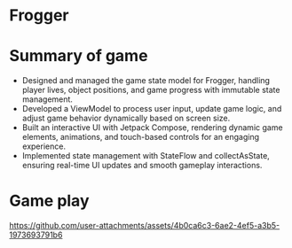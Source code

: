 # Frogger
  
# Summary of game
- Designed and managed the game state model for Frogger, handling player lives, object positions, and game progress with immutable state management.
- Developed a ViewModel to process user input, update game logic, and adjust game behavior dynamically based on screen size.
- Built an interactive UI with Jetpack Compose, rendering dynamic game elements, animations, and touch-based controls for an engaging experience.
- Implemented state management with StateFlow and collectAsState, ensuring real-time UI updates and smooth gameplay interactions.

# Game play

https://github.com/user-attachments/assets/4b0ca6c3-6ae2-4ef5-a3b5-1973693791b6


